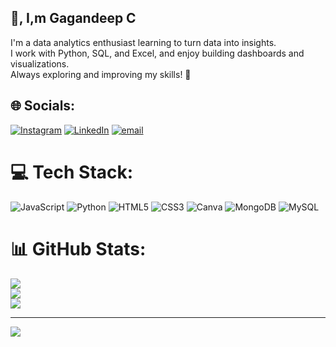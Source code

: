 ## 👋, I,m Gagandeep C
I'm a data analytics enthusiast learning to turn data into insights.<br>I work with Python, SQL, and Excel, and enjoy building dashboards and visualizations.<br>Always exploring and improving my skills! 🚀


## 🌐 Socials:
[![Instagram](https://img.shields.io/badge/Instagram-%23E4405F.svg?logo=Instagram&logoColor=white)](https://instagram.com/gagan_shekara) [![LinkedIn](https://img.shields.io/badge/LinkedIn-%230077B5.svg?logo=linkedin&logoColor=white)](https://linkedin.com/in/https://www.linkedin.com/in/gagan-deep-453050263) [![email](https://img.shields.io/badge/Email-D14836?logo=gmail&logoColor=white)](mailto:gagankishan71@gmain.com) 

# 💻 Tech Stack:
![JavaScript](https://img.shields.io/badge/javascript-%23323330.svg?style=flat&logo=javascript&logoColor=%23F7DF1E) ![Python](https://img.shields.io/badge/python-3670A0?style=flat&logo=python&logoColor=ffdd54) ![HTML5](https://img.shields.io/badge/html5-%23E34F26.svg?style=flat&logo=html5&logoColor=white) ![CSS3](https://img.shields.io/badge/css3-%231572B6.svg?style=flat&logo=css3&logoColor=white) ![Canva](https://img.shields.io/badge/Canva-%2300C4CC.svg?style=flat&logo=Canva&logoColor=white) ![MongoDB](https://img.shields.io/badge/MongoDB-%234ea94b.svg?style=flat&logo=mongodb&logoColor=white) ![MySQL](https://img.shields.io/badge/mysql-4479A1.svg?style=flat&logo=mysql&logoColor=white)
# 📊 GitHub Stats:
![](https://github-readme-stats.vercel.app/api?username=gagan-deeps&theme=rose_pine&hide_border=false&include_all_commits=true&count_private=true)<br/>
![](https://nirzak-streak-stats.vercel.app/?user=gagan-deeps&theme=rose_pine&hide_border=false)<br/>
![](https://github-readme-stats.vercel.app/api/top-langs/?username=gagan-deeps&theme=rose_pine&hide_border=false&include_all_commits=true&count_private=true&layout=compact)

---
[![](https://visitcount.itsvg.in/api?id=gagan-deeps&icon=1&color=2)](https://visitcount.itsvg.in)

<!-- Proudly created with GPRM ( https://gprm.itsvg.in ) -->
